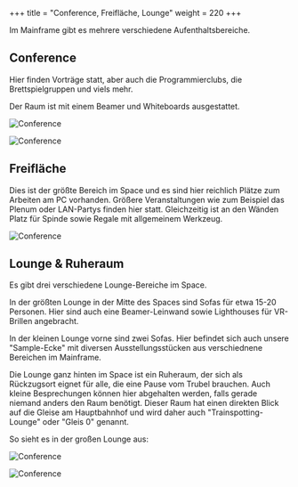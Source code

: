 +++
title = "Conference, Freifläche, Lounge"
weight = 220
+++

Im Mainframe gibt es mehrere verschiedene Aufenthaltsbereiche.

## Conference

Hier finden Vorträge statt, aber auch die Programmierclubs, die
Brettspielgruppen und viels mehr.

Der Raum ist mit einem Beamer und Whiteboards ausgestattet.

![Conference](/media/spacewalk/conference.jpg)

![Conference](/media/spacewalk/conference2.jpg)

## Freifläche

Dies ist der größte Bereich im Space und es sind hier reichlich Plätze zum
Arbeiten am PC vorhanden. Größere Veranstaltungen wie zum Beispiel das Plenum
oder LAN-Partys finden hier statt. Gleichzeitig ist an den Wänden Platz für
Spinde sowie Regale mit allgemeinem Werkzeug.

![Conference](/media/spacewalk/freiflaeche.jpg)

## Lounge & Ruheraum

Es gibt drei verschiedene Lounge-Bereiche im Space.

In der größten Lounge in der Mitte des Spaces sind Sofas für etwa 15-20
Personen. Hier sind auch eine Beamer-Leinwand sowie Lighthouses für VR-Brillen
angebracht.

In der kleinen Lounge vorne sind zwei Sofas. Hier befindet sich auch unsere
"Sample-Ecke" mit diversen Ausstellungsstücken aus verschiednene Bereichen im
Mainframe.

Die Lounge ganz hinten im Space ist ein Ruheraum, der sich als Rückzugsort
eignet für alle, die eine Pause vom Trubel brauchen. Auch kleine Besprechungen
können hier abgehalten werden, falls gerade niemand anders den Raum benötigt.
Dieser Raum hat einen direkten Blick auf die Gleise am Hauptbahnhof und wird
daher auch "Trainspotting-Lounge" oder "Gleis 0" genannt.

So sieht es in der großen Lounge aus:

![Conference](/media/spacewalk/lounge4.jpg)

![Conference](/media/spacewalk/lounge3.jpg)
